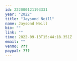 ```yaml
---
id: 222000121193331
year: "2022"
title: "Jaysond Neill"
name: Jaysond Neill
bio: ""
link: ""
time: 2022-09-13T15:44:18.351Z
email: ""
venmo: ???
paypal: ???
---
```

